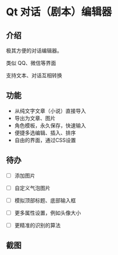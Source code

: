 Qt 对话（剧本）编辑器
===

## 介绍

极其方便的对话编辑器。

类似 QQ、微信等界面

支持文本、对话互相转换



## 功能

- 从纯文字文章（小说）直接导入
- 导出为文章、图片
- 角色模板，永久保存，快速输入
- 便捷多选编辑、插入、排序
- 自由的界面，通过CSS设置



## 待办

- [ ] 添加图片
- [ ] 自定义气泡图片
- [ ] 模拟顶部标题、底部输入框
- [ ] 更多属性设置，例如头像大小
- [ ] 更精准的识别的算法




## 截图

